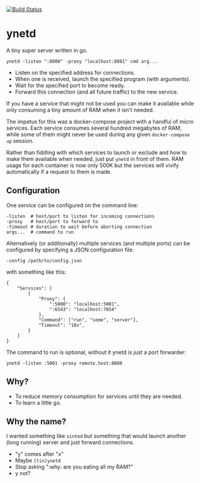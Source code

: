 [![Build Status](https://travis-ci.org/rwstauner/ynetd.svg?branch=master)](https://travis-ci.org/rwstauner/ynetd)

# ynetd

A tiny super server written in go.

    ynetd -listen ":8080" -proxy "localhost:8081" cmd arg...

- Listen on the specified address for connections.
- When one is received, launch the specified program (with arguments).
- Wait for the specified port to become ready.
- Forward this connection (and all future traffic) to the new service.

If you have a service that might not be used
you can make it available while only consuming a tiny amount of RAM
when it isn't needed.

The impetus for this was a docker-compose project with a handful
of micro services.  Each service consumes several hundred megabytes
of RAM, while some of them might never be used during any given
`docker-compose up` session.

Rather than fiddling with which services to launch or exclude and how to make
them available when needed, just put `ynetd` in front of them.
RAM usage for each container is now only 500K but the services will vivify
automatically if a request to them is made.

## Configuration

One service can be configured on the command line:

    -listen  # host/port to listen for incoming connections
    -proxy   # host/port to forward to
    -timeout # duration to wait before aborting connection
    args...  # command to run

Alternatively (or additionally) multiple services (and multiple ports)
can be configured by specifying a JSON configuration file:

    -config /path/to/config.json

with something like this:

    {
        "Services": [
            {
                "Proxy": {
                    ":5000": "localhost:5001",
                    ":6543": "localhost:7654"
                },
                "Command": ["run", "some", "server"],
                "Timeout": "10s",
            }
        ]
    }

The command to run is optional, without it ynetd is just a port forwarder:

    ynetd -listen :5001 -proxy remote.host:8080

## Why?

- To reduce memory consumption for services until they are needed.
- To learn a little go.

## Why the name?

I wanted something like `xinted` but something that would launch
another (long running) server and just forward connections.

- "y" comes after "x"
- Maybe `[tin]ynetd`
- Stop asking ":why: are you eating all my RAM?"
- y not?
